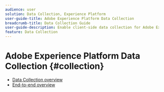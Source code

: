 ```yaml
---
audience: user
solution: Data Collection, Experience Platform
user-guide-title: Adobe Experience Platform Data Collection
breadcrumb-title: Data Collection Guide
user-guide-description: Enable client-side data collection for Adobe Experience Platform Edge Network.
feature: Data Collection
---
```


# Adobe Experience Platform Data Collection {#collection}

- [Data Collection overview](./home.md)
- [End-to-end overview](./e2e.md)
